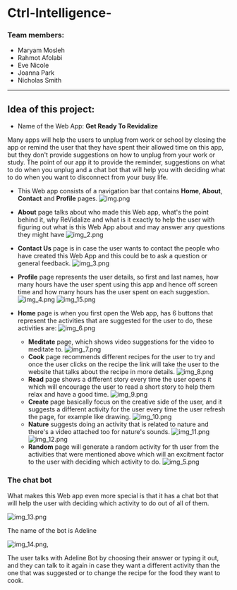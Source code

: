 # Ctrl-Intelligence-
### Team members:
- Maryam Mosleh
- Rahmot Afolabi
- Eve Nicole
- Joanna Park
- Nicholas Smith

--------------------------------------------

## Idea of this project:
- Name of the Web App: **Get Ready To Revidalize**

Many apps will help the users to  unplug from work or school by closing the app or remind the user that they have spent their allowed
time on this app, but they don't provide suggestions on how to unplug from your work or study.
The point of our app it to provide the reminder, suggestions on what to do when you unplug  and a chat bot that will 
help you with deciding what to do when you want 
to disconnect from your busy life.


- This Web app consists of a navigation bar that contains **Home**, **About**, **Contact** and **Profile** pages.
![img.png](img.png)

- **About** page talks about who made this Web app, what's the point behind it, why ReVidalize and what is it 
exactly to help the user with figuring out what is this Web App about and may answer any questions they might have
![img_2.png](img_2.png)

- **Contact Us** page is in case the user wants to contact the people who have created this Web App and this could be
to ask a question or general feedback.
![img_3.png](img_3.png)

- **Profile** page represents the user details, so first and last names, how many hours have the user spent using this app and hence
off screen time and how many hours has the user spent on each suggestion.
![img_4.png](img_4.png)
![img_15.png](img_15.png)

- **Home** page is when you first open the Web app, has 6 buttons that represent the activities that are suggested 
for the user to do, these activities are:
![img_6.png](img_6.png)
  - **Meditate** page, which shows video suggestions for the video to meditate to.
![img_7.png](img_7.png)
  - **Cook** page recommends different recipes for the user to try and once the user clicks on the recipe the link
will take the user to the website that talks about the recipe in more details.
![img_8.png](img_8.png)
  - **Read** page shows a different story every time the user opens it which will encourage the user to read a short story to 
help them relax and have a good time.
![img_9.png](img_9.png)
  - **Create** page basically focus on the creative side of the user, and it suggests a different activity for the user every time
the user refresh the page, for example like drawing.
![img_10.png](img_10.png)
  - **Nature** suggests doing an activity that is related to nature and there's a video attached too for nature's sounds.
![img_11.png](img_11.png)
![img_12.png](img_12.png)
  - **Random** page will generate a random activity for th user from the activities that were mentioned above which will an excitment factor
to the user with deciding which activity to do.
![img_5.png](img_5.png)


### The chat bot
What makes this Web app even more special is that it has a chat bot that will help the user with deciding which activity
to do out of all of them.

![img_13.png](img_13.png)

The name of the bot is Adeline

![img_14.png](img_14.png), 

The user talks with Adeline Bot by choosing their answer or typing it out, and they can talk to it again in case they want a 
different activity than the one that was suggested or to change the recipe for the food they want to cook.



